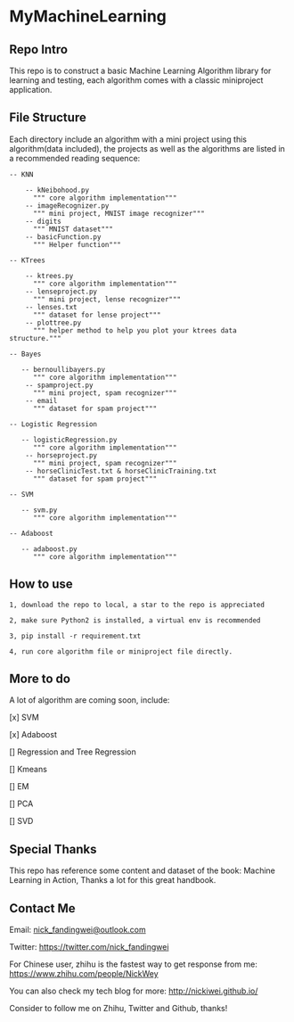 # MyMachineLearning

## Repo Intro

This repo is to construct a basic Machine Learning Algorithm library for learning and testing, each algorithm comes with a classic miniproject application.

## File Structure

Each directory include an algorithm with a mini project using this algorithm(data included), the projects as well as the algorithms are listed in a recommended reading sequence:

    -- KNN
    
        -- kNeibohood.py
          """ core algorithm implementation"""
        -- imageRecognizer.py
          """ mini project, MNIST image recognizer"""
        -- digits
          """ MNIST dataset"""
        -- basicFunction.py
          """ Helper function"""
          
    -- KTrees
    
        -- ktrees.py
          """ core algorithm implementation"""
        -- lenseproject.py
          """ mini project, lense recognizer"""
        -- lenses.txt
          """ dataset for lense project"""
        -- plottree.py 
          """ helper method to help you plot your ktrees data structure."""
          
    -- Bayes
     
       -- bernoullibayers.py
          """ core algorithm implementation"""
        -- spamproject.py
          """ mini project, spam recognizer"""
        -- email
          """ dataset for spam project"""
          
    -- Logistic Regression
     
       -- logisticRegression.py
          """ core algorithm implementation"""
        -- horseproject.py
          """ mini project, spam recognizer"""
        -- horseClinicTest.txt & horseClinicTraining.txt
          """ dataset for spam project"""
          
    -- SVM
     
       -- svm.py
          """ core algorithm implementation"""

    -- Adaboost
     
       -- adaboost.py
          """ core algorithm implementation"""      
    
## How to use

    1, download the repo to local, a star to the repo is appreciated
    
    2, make sure Python2 is installed, a virtual env is recommended
    
    3, pip install -r requirement.txt
    
    4, run core algorithm file or miniproject file directly.
 
## More to do

A lot of algorithm are coming soon, include:

[x] SVM

[x] Adaboost

[]  Regression and Tree Regression

[]  Kmeans

[]  EM

[]  PCA

[]  SVD

## Special Thanks

This repo has reference some content and dataset of the book: <hrep a="https://www.amazon.com/Machine-Learning-Action-Peter-Harrington/dp/1617290181/ref=sr_1_1?ie=UTF8&qid=1508746100&sr=8-1&keywords=Machine+Learning+in+Action"> Machine Learning in Action</hrep>, Thanks a lot for this great handbook.
    
## Contact Me

Email: nick_fandingwei@outlook.com

Twitter: https://twitter.com/nick_fandingwei

For Chinese user, zhihu is the fastest way to get response from me: https://www.zhihu.com/people/NickWey

You can also check my tech blog for more: http://nickiwei.github.io/

Consider to follow me on Zhihu, Twitter and Github, thanks!
